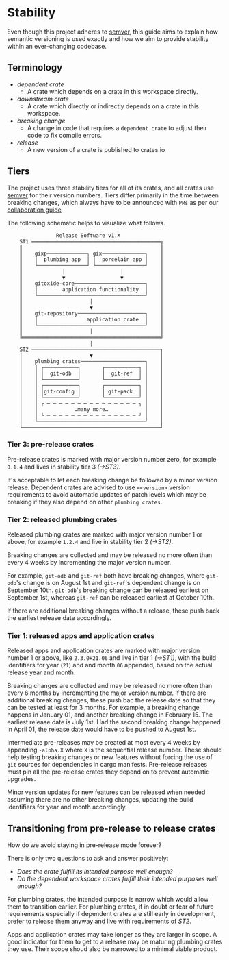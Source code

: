 # Stability

Even though this project adheres to [semver], this guide aims to explain how semantic versioning is used exactly and how we aim to provide stability within an
ever-changing codebase.

## Terminology

* _dependent crate_
  - A crate which depends on a crate in this workspace directly.
* _downstream crate_
  - A crate which directly or indirectly depends on a crate in this workspace.
* _breaking change_
  - A change in code that requires a `dependent crate` to adjust their code to fix compile errors.
* _release_
  - A new version of a crate is published to crates.io 

## Tiers

The project uses three stability tiers for all of its crates, and all crates use [semver] for their version numbers.
Tiers differ primarily in the time between breaking changes, which always have to be announced with `PRs` as per
our [collaboration guide]

The following schematic helps to visualize what follows.

```
                Release Software v1.X              
    ST1 ══════════════════════════════════════════╗
    ║                                             ║
    ║    gixp─────────────┐ gix──────────────┐    ║
    ║    │  plumbing app  │ │  porcelain app │    ║
    ║    └────────────────┘ └────────────────┘    ║
    ║             │                  │            ║
    ║             ▼                  ▼            ║
    ║    gitoxide-core───────────────────────┐    ║
    ║    │        application functionality  │    ║
    ║    └───────────────────────────────────┘    ║
    ║                      │                      ║
    ║                      ▼                      ║
    ║    git-repository──────────────────────┐    ║
    ║    │                application crate  │    ║
    ║    └───────────────────────────────────┘    ║
    ║                      │                      ║
    ╚═════════════════════════════════════════════╝
                           │                       
    ST2 ──────────────────────────────────────────┐
    │                      ▼                      │
    │    plumbing crates─────────────────────┐    │
    │    │ ┌───────────┐       ┌───────────┐ │    │
    │    │ │  git-odb  │       │  git-ref  │ │    │
    │    │ └───────────┘       └───────────┘ │    │
    │    │ ┌───────────┐       ┌───────────┐ │    │
    │    │ │git-config │       │ git-pack  │ │    │
    │    │ └───────────┘       └───────────┘ │    │
    │    │ ┌ ─ ─ ─ ─ ─ ─ ─ ─ ─ ─ ─ ─ ─ ─ ─ ┐ │    │
    │    │            …many more…            │    │
    │    │ └ ─ ─ ─ ─ ─ ─ ─ ─ ─ ─ ─ ─ ─ ─ ─ ┘ │    │
    │    └───────────────────────────────────┘    │
    └─────────────────────────────────────────────┘
 ```

### Tier 3: pre-release crates

Pre-release crates is marked with major version number zero, for example `0.1.4` and lives in stability tier 3 _(->ST3)_.

It's acceptable to let each breaking change be followed by a minor version release.
Dependent crates are advised to use `=<version>` version requirements to avoid automatic updates of patch levels which
may be breaking if they also depend on other `plumbing crates`.

### Tier 2: released plumbing crates

Released plumbing crates are marked with major version number 1 or above, for example `1.2.4` and live in stability tier 2 _(->ST2)_.

Breaking changes are collected and may be released no more often than every 4 weeks by incrementing the major version number.

For example, `git-odb` and `git-ref` both have breaking changes, where `git-odb`'s change is on August 1st and `git-ref`'s dependent change
is on September 10th. `git-odb`'s breaking change can be released earliest on September 1st, whereas `git-ref` can be released earliest at October 10th.

If there are additional breaking changes without a release, these push back the earliest release date accordingly.

### Tier 1: released apps and application crates

Released apps and application crates are marked with major version number 1 or above, like `2.3.0+21.06` and live in tier 1 _(->ST1)_, 
with the build identifiers for year (`21`) and and month `06` appended, based on the actual release year and month.

Breaking changes are collected and may be released no more often than every 6 months by incrementing the major version number. If there are additional breaking changes,
these push bac the release date so that they can be tested at least for 3 months. For example, a breaking change happens in January 01, and another breaking change in February 15.
The earliest release date is July 1st. Had the second breaking change happened in April 01, the release date would have to be pushed to August 1st.

Intermediate pre-releases may be created at most every 4 weeks by appending `-alpha.X` where `X` is the sequential release number. These should help testing
breaking changes or new features without forcing the use of `git` sources for dependencies in cargo manifests. Pre-release releases must pin all the pre-release
crates they depend on to prevent automatic upgrades.

Minor version updates for new features can be released when needed assuming there are no other breaking changes, updating the build identifiers for year and month accordingly.


## Transitioning from pre-release to release crates

How do we avoid staying in pre-release mode forever?

There is only two questions to ask and answer positively:

- _Does the crate fulfill its intended purpose well enough?_
- _Do the dependent workspace crates fulfill their intended purposes well enough?_

For plumbing crates, the intended purpose is narrow which would allow them to transition earlier. For plumbing crates, if in doubt or fear of future requirements
especially if dependent crates are still early in development, prefer to release them anyway and live with requirements of _ST2_.

Apps and application crates may take longer as they are larger in scope. A good indicator for them to get to a release may be maturing plumbing crates they
use. Their scope shoud also be narrowed to a minimal viable product.

[semver]: https://semver.org
[collaboration guide]: https://github.com/Byron/gitoxide/blob/main/COLLABORATING.md
